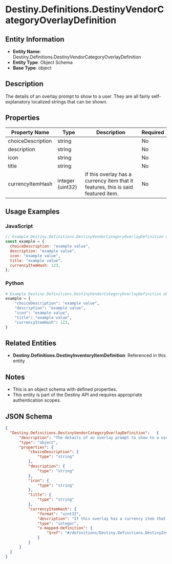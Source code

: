 # Destiny.Definitions.DestinyVendorCategoryOverlayDefinition

## Entity Information
- **Entity Name**: Destiny.Definitions.DestinyVendorCategoryOverlayDefinition
- **Entity Type**: Object Schema
- **Base Type**: object

## Description
The details of an overlay prompt to show to a user. They are all fairly self-explanatory localized strings that can be shown.

## Properties

| Property Name | Type | Description | Required |
|---------------|------|-------------|----------|
| choiceDescription | string |  | No |
| description | string |  | No |
| icon | string |  | No |
| title | string |  | No |
| currencyItemHash | integer (uint32) | If this overlay has a currency item that it features, this is said featured item. | No |

## Usage Examples

### JavaScript
```javascript
// Example Destiny.Definitions.DestinyVendorCategoryOverlayDefinition object
const example = {
  choiceDescription: "example value",
  description: "example value",
  icon: "example value",
  title: "example value",
  currencyItemHash: 123,
};
```

### Python
```python
# Example Destiny.Definitions.DestinyVendorCategoryOverlayDefinition object
example = {
    "choiceDescription": "example value",
    "description": "example value",
    "icon": "example value",
    "title": "example value",
    "currencyItemHash": 123,
}
```

## Related Entities
- **Destiny.Definitions.DestinyInventoryItemDefinition**: Referenced in this entity

## Notes
- This is an object schema with defined properties.
- This entity is part of the Destiny API and requires appropriate authentication scopes.

## JSON Schema
```json
{
  "Destiny.Definitions.DestinyVendorCategoryOverlayDefinition":   {
      "description": "The details of an overlay prompt to show to a user. They are all fairly self-explanatory localized strings that can be shown.",
      "type": "object",
      "properties": {
          "choiceDescription": {
              "type": "string"
          },
          "description": {
              "type": "string"
          },
          "icon": {
              "type": "string"
          },
          "title": {
              "type": "string"
          },
          "currencyItemHash": {
              "format": "uint32",
              "description": "If this overlay has a currency item that it features, this is said featured item.",
              "type": "integer",
              "x-mapped-definition": {
                  "$ref": "#/definitions/Destiny.Definitions.DestinyInventoryItemDefinition"
              }
          }
      }
  }
}
```
